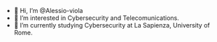 - 👋 Hi, I’m @Alessio-viola
- 👀 I’m interested in Cybersecurity and Telecomunications. 
- 🌱 I’m currently studying Cybersecurity at La Sapienza, University of Rome.
<!--- - 💞️ I’m looking to collaborate on ... 
- 📫 How to reach me ...
- 😄 Pronouns: ...
- ⚡ Fun fact: ...  --->

<!---
Alessio-viola/Alessio-viola is a ✨ special ✨ repository because its `README.md` (this file) appears on your GitHub profile.
You can click the Preview link to take a look at your changes.
--->
